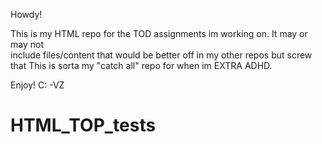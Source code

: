 Howdy!

This is my HTML repo for the TOD assignments im working on. It may or may not    
include files/content that would be better off in my other repos but screw that 
This is sorta my "catch all" repo for when im EXTRA ADHD.

Enjoy! C:
-VZ


 # HTML_TOP_tests
